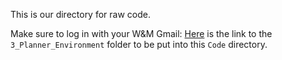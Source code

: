 This is our directory for raw code.

Make sure to log in with your W&M Gmail:
[Here](https://drive.google.com/drive/folders/14c_LgWjHnV3PtF9zAae1G-9ESDJKL-O-?usp=share_link) is the link to the `3_Planner_Environment` folder to be put into this `Code` directory.
